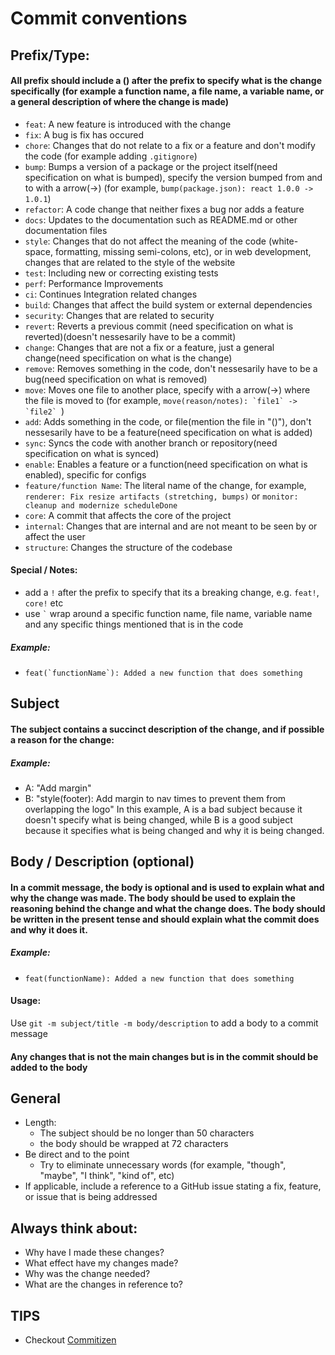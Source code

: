 # Commit conventions

## Prefix/Type:
#### All prefix should include a () after the prefix to specify what is the change specifically (for example a function name, a file name, a variable name, or a general description of where the change is made)
- `feat`: A new feature is introduced with the change
- `fix`: A bug is fix has occured
- `chore`: Changes that do not relate to a fix or a feature and don't modify the code (for example adding `.gitignore`)
- `bump`: Bumps a version of a package or the project itself(need specification on what is bumped), specify the version bumped from and to with a arrow(->) (for example, `bump(package.json): react 1.0.0 -> 1.0.1`)
- `refactor`: A code change that neither fixes a bug nor adds a feature
- `docs`: Updates to the documentation such as README.md or other documentation files
- `style`: Changes that do not affect the meaning of the code (white-space, formatting, missing semi-colons, etc), or in web development, changes that are related to the style of the website
- `test`: Including new or correcting existing tests
- `perf`: Performance Improvements
- `ci`: Continues Integration related changes
- `build`: Changes that affect the build system or external dependencies
- `security`: Changes that are related to security
- `revert`: Reverts a previous commit (need specification on what is reverted)(doesn't nessesarily have to be a commit)
- `change`: Changes that are not a fix or a feature, just a general change(need specification on what is the change)
- `remove`: Removes something in the code, don't nessesarily have to be a bug(need specification on what is removed)
- `move`: Moves one file to another place, specify with a arrow(->) where the file is moved to (for example, ``move(reason/notes): `file1` -> `file2` ``)
- `add`: Adds something in the code, or file(mention the file in "()"), don't nessesarily have to be a feature(need specification on what is added)
- `sync`: Syncs the code with another branch or repository(need specification on what is synced)
- `enable`: Enables a feature or a function(need specification on what is enabled), specific for configs
- `feature/function Name`: The literal name of the change, for example, `renderer: Fix resize artifacts (stretching, bumps)` or `monitor: cleanup and modernize scheduleDone`
- `core`: A commit that affects the core of the project
- `internal`: Changes that are internal and are not meant to be seen by or affect the user
- `structure`: Changes the structure of the codebase
#### Special / Notes:
- add a `!` after the prefix to specify that its a breaking change, e.g. `feat!`, `core!` etc
- use `` ` `` wrap around a specific function name, file name, variable name and any specific things mentioned that is in the code
##### Example:
- ``feat(`functionName`): Added a new function that does something``

## Subject
#### The subject contains a succinct description of the change, and if possible a reason for the change:
##### Example:
- A: "Add margin"
- B: "style(footer): Add margin to nav times to prevent them from overlapping the logo"
In this example, A is a bad subject because it doesn't specify what is being changed, while B is a good subject because it specifies what is being changed and why it is being changed.

## Body / Description (optional)
#### In a commit message, the body is optional and is used to explain what and why the change was made. The body should be used to explain the reasoning behind the change and what the change does. The body should be written in the present tense and should explain what the commit does and why it does it.
##### Example:
- `feat(functionName): Added a new function that does something`
#### Usage:
Use `git -m subject/title -m body/description` to add a body to a commit message
#### Any changes that is not the main changes but is in the commit should be added to the body

## General
- Length:
    - The subject should be no longer than 50 characters
    - the body should be wrapped at 72 characters
- Be direct and to the point
    - Try to eliminate unnecessary words (for example, "though", "maybe", "I think", "kind of", etc)
- If applicable, include a reference to a GitHub issue stating a fix, feature, or issue that is being addressed

## Always think about:
- Why have I made these changes?
- What effect have my changes made?
- Why was the change needed?
- What are the changes in reference to?

## TIPS
- Checkout [Commitizen](https://commitizen-tools.github.io/commitizen)
